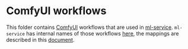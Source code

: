 # ComfyUI workflows

This folder contains [ComfyUI](https://github.com/comfyanonymous/ComfyUI) workflows that are used in [ml-service](https://github.com/FriendFactory/open-platform/tree/main/ml-service). `ml-service` has internal names of those workflows [here](https://github.com/FriendFactory/open-platform/blob/main/ml-service/src/main/java/com/frever/ml/comfy/dto/ComfyUiWorkflow.java), the mappings are described in this [document](https://github.com/FriendFactory/open-platform/blob/main/comfyui-workflows/workflows-mapping.pdf).

